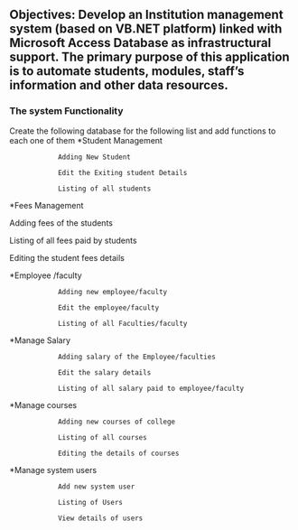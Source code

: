 ## Objectives: Develop an Institution management system (based on VB.NET platform) linked with Microsoft Access Database as infrastructural support. The primary purpose of this application is to automate students, modules, staff’s information and other data resources.

### The system Functionality

Create the following database for the following list and add functions to each one of
them 
*Student Management

                Adding New Student

                Edit the Exiting student Details

                Listing of all students

*Fees Management

Adding fees of the students

Listing of all fees paid by students

Editing the student fees details

*Employee /faculty

                Adding new employee/faculty

                Edit the employee/faculty

                Listing of all Faculties/faculty

*Manage Salary

                Adding salary of the Employee/faculties

                Edit the salary details

                Listing of all salary paid to employee/faculty

*Manage courses

                Adding new courses of college

                Listing of all courses

                Editing the details of courses

*Manage system users

                Add new system user

                Listing of Users

                View details of users
